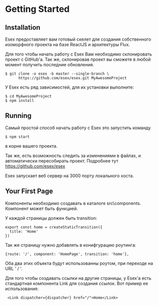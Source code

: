# Getting Started

## Installation

Esex предоставляет вам готовый скелет для создания собственного изоморфного проекта на базе ReactJS и архитектуры Flux.

Для того чтобы начать работу с Esex Вам необходимо склонировать проект с GitHub'a.
Так же, склонировав проект вы сможете в любой момент получить последние обновления.

```
$ git clone -o esex -b master --single-branch \
      https://github.com/esex/esex.git MyAwesomeProject
```

У Esex есть ряд зависимостей, для их установки выполните:

```
$ cd MyAwesomeProject
$ npm install
```


## Running

Самый простой способ начать работу с Esex это запустить команду
```
$ npm start
```
в корне вашего проекта.

Так же, есть возможность следить за изменениями в файлах, и автоматически пересобирать проект.
Подробнее тут https://github.com/esex/esex

Esex запускает веб сервер на 3000 порту локального хоста.

## Your First Page

Компоненты необходимо создавать в каталоге src\components. Компонент может быть функцией.

У каждой страницы должен быть transition:

```
export const home = createStaticTransition({
  title: 'Home'
})
```

Так же страницу нужно добавлять в конифгурацию роутинга:

```
{route: '/', component: 'HomePage', transition: 'home'},
```

Оба два этих объекта будут использованны роутом, при переходе на URL ' / '.

Для того чтобы создавать ссылки на другие страницы, у Esex'а есть стандартная компонента Link для создания ссылок.
Вот пример ее использования:

```
 <Link dispatcher={dispatcher} href="/">Home</Link>
 ```

